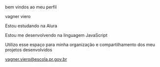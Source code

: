 bem vindos ao meu perfil 

vagner viero

Estou estudando na Alura

Estou me desenvolvendo na linguagem JavaScript

Utilizo esse espaço para minha organização e compartilhamento dos meu projetos desenvolvidos

 vagner.viero@escola.pr.gov.br
